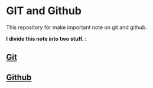 # GIT and Github

This repository for make important note on git and github.

**I divide this note into two stuff. :**

## [Git](./git/git.md)
## [Github](./github/github.md)